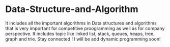 # Data-Structure-and-Algorithm
It includes all the important algorithms in Data structures and algorithms that is very important for competitive proogramming as well as for company perspective.
It includes topic like linked list, stack, queues, heaps, tree, graph and trie.
Stay connected ! I will be add dynamic programming soon!

